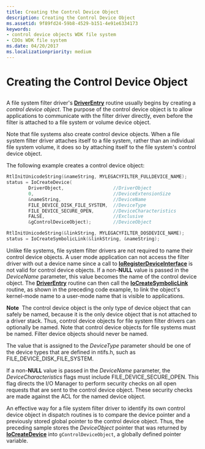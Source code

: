 ```yaml
---
title: Creating the Control Device Object
description: Creating the Control Device Object
ms.assetid: 9f89fd24-59b8-4529-b151-4e91e6334173
keywords:
- control device objects WDK file system
- CDOs WDK file system
ms.date: 04/20/2017
ms.localizationpriority: medium
---
```


# Creating the Control Device Object


## <span id="ddk_creating_the_control_device_object_if"></span><span id="DDK_CREATING_THE_CONTROL_DEVICE_OBJECT_IF"></span>


A file system filter driver's [**DriverEntry**](https://docs.microsoft.com/windows-hardware/drivers/ddi/content/wdm/nc-wdm-driver_initialize) routine usually begins by creating a *control device object*. The purpose of the control device object is to allow applications to communicate with the filter driver directly, even before the filter is attached to a file system or volume device object.

Note that file systems also create control device objects. When a file system filter driver attaches itself to a file system, rather than an individual file system volume, it does so by attaching itself to the file system's control device object.

The following example creates a control device object:

```cpp
RtlInitUnicodeString(&nameString, MYLEGACYFILTER_FULLDEVICE_NAME);
status = IoCreateDevice(
        DriverObject,                  //DriverObject
        0,                             //DeviceExtensionSize
        &nameString,                   //DeviceName
        FILE_DEVICE_DISK_FILE_SYSTEM,  //DeviceType
        FILE_DEVICE_SECURE_OPEN,       //DeviceCharacteristics
        FALSE,                         //Exclusive
        &gControlDeviceObject);        //DeviceObject

RtlInitUnicodeString(&linkString, MYLEGACYFILTER_DOSDEVICE_NAME);
status = IoCreateSymbolicLink(&linkString, &nameString);
```

Unlike file systems, file system filter drivers are not required to name their control device objects. A user mode application can not access the filter driver with out a device name since a call to [**IoRegisterDeviceInterface**](https://docs.microsoft.com/windows-hardware/drivers/ddi/content/wdm/nf-wdm-ioregisterdeviceinterface) is not valid for control device objects. If a non-**NULL** value is passed in the *DeviceName* parameter, this value becomes the name of the control device object. The [**DriverEntry**](https://docs.microsoft.com/windows-hardware/drivers/ddi/content/wdm/nc-wdm-driver_initialize) routine can then call the [**IoCreateSymbolicLink**](https://docs.microsoft.com/windows-hardware/drivers/ddi/content/wdm/nf-wdm-iocreatesymboliclink) routine, as shown in the preceding code example, to link the object's kernel-mode name to a user-mode name that is visible to applications.

**Note**  The control device object is the only type of device object that can safely be named, because it is the only device object that is not attached to a driver stack. Thus, control device objects for file system filter drivers can optionally be named. Note that control device objects for file systems must be named. Filter device objects should never be named.

 

The value that is assigned to the *DeviceType* parameter should be one of the device types that are defined in ntifs.h, such as FILE\_DEVICE\_DISK\_FILE\_SYSTEM.

If a non-**NULL** value is passed in the *DeviceName* parameter, the *DeviceCharacteristics* flags must include FILE\_DEVICE\_SECURE\_OPEN. This flag directs the I/O Manager to perform security checks on all open requests that are sent to the control device object. These security checks are made against the ACL for the named device object.

An effective way for a file system filter driver to identify its own control device object in dispatch routines is to compare the device pointer and a previously stored global pointer to the control device object. Thus, the preceding sample stores the *DeviceObject* pointer that was returned by [**IoCreateDevice**](https://docs.microsoft.com/windows-hardware/drivers/ddi/content/wdm/nf-wdm-iocreatedevice) into `gControlDeviceObject`, a globally defined pointer variable.

 

 




